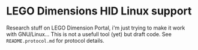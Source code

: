 # LEGO Dimensions HID Linux support
Research stuff on LEGO Dimension Portal, i'm just trying to make it work with GNU/Linux...
This is not a usefull tool (yet) but draft code.
See `README.protocol.md` for protocol details.
